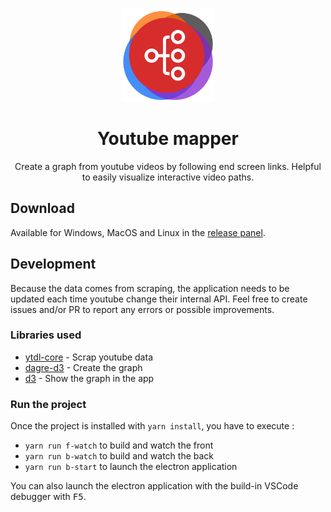 <p align="center"><img width="150" src="./.repo/youtube-mapper-icon.png" alt="Vue logo"></p>

<h1 align="center">Youtube mapper</h1>
<p align="center">Create a graph from youtube videos by following end screen links. Helpful to easily visualize interactive video paths.</p>

## Download

Available for Windows, MacOS and Linux in the [release panel](https://github.com/Elliot67/youtube-mapper/releases).

## Development

Because the data comes from scraping, the application needs to be updated each time youtube change their internal API. Feel free to create issues and/or PR to report any errors or possible improvements.

### Libraries used

- [ytdl-core](https://github.com/fent/node-ytdl-core) - Scrap youtube data
- [dagre-d3](https://github.com/dagrejs/dagre-d3) - Create the graph
- [d3](https://github.com/d3/d3) - Show the graph in the app

### Run the project

Once the project is installed with `yarn install`, you have to execute :

- `yarn run f-watch` to build and watch the front
- `yarn run b-watch` to build and watch the back
- `yarn run b-start` to launch the electron application

You can also launch the electron application with the build-in VSCode debugger with <kbd>F5</kbd>.

